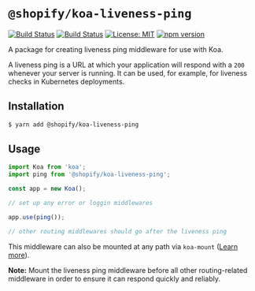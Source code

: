 # `@shopify/koa-liveness-ping`

[![Build Status](https://github.com/Shopify/quilt/workflows/Node-CI/badge.svg?branch=main)](https://github.com/Shopify/quilt/actions?query=workflow%3ANode-CI)
[![Build Status](https://github.com/Shopify/quilt/workflows/Ruby-CI/badge.svg?branch=main)](https://github.com/Shopify/quilt/actions?query=workflow%3ARuby-CI)
[![License: MIT](https://img.shields.io/badge/License-MIT-green.svg)](LICENSE.md)
[![npm version](https://badge.fury.io/js/%40shopify%2Fkoa-liveness-ping.svg)](https://badge.fury.io/js/%40shopify%2Fkoa-liveness-ping)

A package for creating liveness ping middleware for use with Koa.

A liveness ping is a URL at which your application will respond with a `200` whenever your server is running. It can be used, for example, for liveness checks in Kubernetes deployments.

## Installation

```bash
$ yarn add @shopify/koa-liveness-ping
```

## Usage

```typescript
import Koa from 'koa';
import ping from '@shopify/koa-liveness-ping';

const app = new Koa();

// set up any error or loggin middlewares

app.use(ping());

// other routing middlewares should go after the liveness ping
```

This middleware can also be mounted at any path via `koa-mount` ([Learn more](https://github.com/koajs/mount#mounting-middleware)).

**Note:** Mount the liveness ping middleware before all other routing-related middleware in order to ensure it can respond quickly and reliably.
